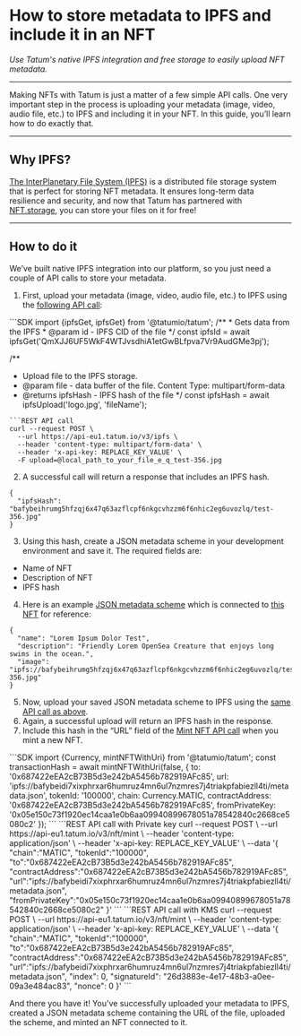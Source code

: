 # How to store metadata to IPFS and include it in an NFT

*Use Tatum's native IPFS integration and free storage to easily upload NFT metadata.*

---

Making NFTs with Tatum is just a matter of a few simple API calls. One very important step in the process is uploading your metadata (image, video, audio file, etc.) to IPFS and including it in your NFT. In this guide, you’ll learn how to do exactly that.

---

## Why IPFS?

[The InterPlanetary File System (IPFS)](https://ipfs.io/) is a distributed file storage system that is perfect for storing NFT metadata. It ensures long-term data resilience and security, and now that Tatum has partnered with [NFT.storage](https://nft.storage/), you can store your files on it for free!

---

## How to do it

We’ve built native IPFS integration into our platform, so you just need a couple of API calls to store your metadata.

1. First, upload your metadata (image, video, audio file, etc.) to IPFS using the [following API call](https://developer.tatum.io/rest/storage/store-data-to-ipfs):

<div class='tabbed-code-blocks'>
```SDK
import {ipfsGet, ipfsGet} from '@tatumio/tatum';
/**
 * Gets data from the IPFS
 * @param id - IPFS CID of the file
 */
  const ipfsId = await ipfsGet('QmXJJ6UF5WkF4WTJvsdhiA1etGwBLfpva7Vr9AudGMe3pj');
 
/**
 * Upload file to the IPFS storage.
 * @param file - data buffer of the file. Content Type: multipart/form-data
 * @returns ipfsHash - IPFS hash of the file
 */
  const ipfsHash = await ipfsUpload('logo.jpg', 'fileName');
```
```REST API call
curl --request POST \
  --url https://api-eu1.tatum.io/v3/ipfs \
  --header 'content-type: multipart/form-data' \
  --header 'x-api-key: REPLACE_KEY_VALUE' \
  -F upload=@local_path_to_your_file_e_q_test-356.jpg
```
</div>

2. A successful call will return a response that includes an IPFS hash.

```Response
{
  "ipfsHash": "bafybeihrumg5hfzqj6x47q63azflcpf6nkgcvhzzm6f6nhic2eg6uvozlq/test-356.jpg"
}
```

3. Using this hash, create a JSON metadata scheme in your development environment and save it. The required fields are:
- Name of NFT
- Description of NFT
- IPFS hash

4. Here is an example [JSON metadata scheme](https://gateway.pinata.cloud/ipfs/bafybeidi7xixphrxar6humruz4mn6ul7nzmres7j4triakpfabiezll4ti/metadata.json) which is connected to [this NFT](https://testnets.opensea.io/assets/0x0ff74c54dcca05ba1c0a8c3c00d96b53296fc220/559114) for reference:

```Response
{
  "name": "Lorem Ipsum Dolor Test",
  "description": "Friendly Lorem OpenSea Creature that enjoys long swims in the ocean.",
  "image": "ipfs://bafybeihrumg5hfzqj6x47q63azflcpf6nkgcvhzzm6f6nhic2eg6uvozlq/test-356.jpg"
}
```

5. Now, upload your saved JSON metadata scheme to IPFS using the [same API call as above](https://developer.tatum.io/rest/storage/store-data-to-ipfs).
6. Again, a successful upload will return an IPFS hash in the response.
7. Include this hash in the “URL” field of the [Mint NFT API call](https://developer.tatum.io/rest/smart-contracts/mint-nft) when you mint a new NFT.

<div class='tabbed-code-blocks'>
```SDK
import {Currency, mintNFTWithUri} from '@tatumio/tatum';
const transactionHash = await mintNFTWithUri(false, {
    to: '0x687422eEA2cB73B5d3e242bA5456b782919AFc85',
    url: 'ipfs://bafybeidi7xixphrxar6humruz4mn6ul7nzmres7j4triakpfabiezll4ti/metadata.json',
    tokenId: '100000',
    chain: Currency.MATIC,
    contractAddress: '0x687422eEA2cB73B5d3e242bA5456b782919AFc85',
    fromPrivateKey: '0x05e150c73f1920ec14caa1e0b6aa09940899678051a78542840c2668ce5080c2'
});
```
```REST API call with Private key
curl --request POST \
  --url https://api-eu1.tatum.io/v3/nft/mint \
  --header 'content-type: application/json' \
  --header 'x-api-key: REPLACE_KEY_VALUE' \
  --data '{
      "chain":"MATIC",
      "tokenId":"100000",
      "to":"0x687422eEA2cB73B5d3e242bA5456b782919AFc85",
      "contractAddress":"0x687422eEA2cB73B5d3e242bA5456b782919AFc85",
      "url":"ipfs://bafybeidi7xixphrxar6humruz4mn6ul7nzmres7j4triakpfabiezll4ti/metadata.json",
      "fromPrivateKey":"0x05e150c73f1920ec14caa1e0b6aa09940899678051a78542840c2668ce5080c2"
  }'
```
```REST API call with KMS
curl --request POST \
  --url https://api-eu1.tatum.io/v3/nft/mint \
  --header 'content-type: application/json' \
  --header 'x-api-key: REPLACE_KEY_VALUE' \
  --data '{
      "chain":"MATIC",
      "tokenId":"100000",
      "to":"0x687422eEA2cB73B5d3e242bA5456b782919AFc85",
      "contractAddress":"0x687422eEA2cB73B5d3e242bA5456b782919AFc85",
      "url":"ipfs://bafybeidi7xixphrxar6humruz4mn6ul7nzmres7j4triakpfabiezll4ti/metadata.json",
      "index": 0,
      "signatureId": "26d3883e-4e17-48b3-a0ee-09a3e484ac83",
      "nonce": 0
  }'
```
</div>

And there you have it! You've successfully uploaded your metadata to IPFS, created a JSON metadata scheme containing the URL of the file, uploaded the scheme, and minted an NFT connected to it.



